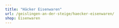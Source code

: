 ```yaml
---
title: "Häcker Eisenwaren"
url: /geislingen-an-der-steige/haecker-eisenwaren/
shop: Eisenwaren
---
```

